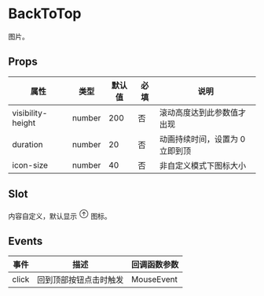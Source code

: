 # BackToTop

图片。

## Props

| 属性              | 类型   | 默认值 | 必填 | 说明                            |
| ----------------- | ------ | ------ | ---- | ------------------------------- |
| visibility-height | number | 200    | 否   | 滚动高度达到此参数值才出现      |
| duration          | number | 20     | 否   | 动画持续时间，设置为 0 立即到顶 |
| icon-size         | number | 40     | 否   | 非自定义模式下图标大小          |

## Slot

内容自定义，默认显示 <svg class="icon" width="20px" height="20.00px" viewBox="0 0 1024 1024" version="1.1" xmlns="http://www.w3.org/2000/svg"><path fill="#353535" d="M512 960c-247.039484 0-448-200.960516-448-448S264.960516 64 512 64 960 264.960516 960 512 759.039484 960 512 960zM512 128c-211.744443 0-384 172.255557-384 384s172.255557 384 384 384 384-172.255557 384-384S723.744443 128 512 128zM694.463217 458.367639l-158.495686-160.25545c-9.34412-9.471415-23.167639-11.840129-34.784142-7.135385-0.736245 0.287273-1.312512 0.992555-2.016073 1.343475-2.975944 1.47249-5.951888 3.072275-8.447897 5.5356-0.032684 0.032684-0.032684 0.063647-0.063647 0.096331-0.032684 0.032684-0.063647 0.032684-0.096331 0.063647l-159.359226 158.911974c-12.512727 12.480043-12.54369 32.735385-0.063647 45.248112 6.239161 6.271845 14.463432 9.407768 22.65674 9.407768 8.160624 0 16.352211-3.103239 22.591372-9.34412l103.616181-103.296224 0 305.056632c0 17.695686 14.336138 31.99914 32.00086 31.99914s32.00086-14.303454 32.00086-31.99914L544.00258 397.247252l104.959656 106.112189c6.239161 6.335493 14.496116 9.504099 22.751351 9.504099 8.12794 0 16.25588-3.072275 22.496761-9.247789C706.783282 491.199355 706.912297 470.944013 694.463217 458.367639z" /></svg> 图标。

## Events

| 事件  | 描述                   | 回调函数参数 |
| ----- | ---------------------- | ------------ |
| click | 回到顶部按钮点击时触发 | MouseEvent   |
